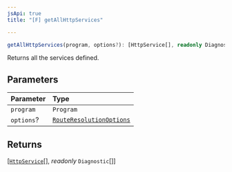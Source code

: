 ```yaml
---
jsApi: true
title: "[F] getAllHttpServices"

---
```

```ts
getAllHttpServices(program, options?): [HttpService[], readonly Diagnostic[]]
```

Returns all the services defined.

## Parameters

| Parameter | Type |
| :------ | :------ |
| `program` | `Program` |
| `options`? | [`RouteResolutionOptions`](Interface.RouteResolutionOptions.md) |

## Returns

[[`HttpService`](Interface.HttpService.md)[], *readonly* `Diagnostic`[]]
